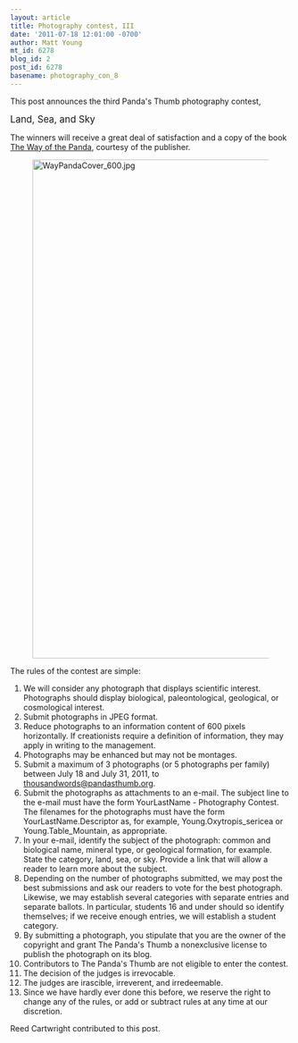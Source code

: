```yaml
---
layout: article
title: Photography contest, III
date: '2011-07-18 12:01:00 -0700'
author: Matt Young
mt_id: 6278
blog_id: 2
post_id: 6278
basename: photography_con_8
---
```

This post announces the third Panda's Thumb photography contest, 


<p><big>Land, Sea, and Sky</big></p>


The winners will receive a great deal of satisfaction and a copy of the book [The Way of the Panda](http://www.amazon.com/Way-Panda-Henry-Nicholls/dp/1846683688), courtesy of the publisher.

<figure>
<img src="{{ site.baseurl }}/uploads/2011/WayPandaCover_600.jpg" alt="WayPandaCover_600.jpg" width="600" height="893" />
<figcaption markdown="span">

</figcaption>
</figure>

The rules of the contest are simple:


1. We will consider any photograph that displays scientific interest. Photographs should display biological, paleontological, geological, or cosmological interest.
1. Submit photographs in JPEG format. 
1. Reduce photographs to an information content of 600 pixels horizontally. If creationists require a definition of information, they may apply in writing to the management.
1. Photographs may be enhanced but may not be montages.
1. Submit a maximum of 3 photographs (or 5 photographs per family) between July 18 and July 31, 2011, to thousandwords@pandasthumb.org. 
1. Submit the photographs as attachments to an e-mail. The subject line to the e-mail must have the form YourLastName - Photography Contest. The filenames for the photographs must have the form YourLastName.Descriptor as, for example, Young.Oxytropis_sericea or Young.Table_Mountain, as appropriate. 
1. In your e-mail, identify the subject of the photograph: common and biological name, mineral type, or geological formation, for example. State the category, land, sea, or sky. Provide a link that will allow a reader to learn more about the subject.
1. Depending on the number of photographs submitted, we may post the best submissions and ask our readers to vote for the best photograph. Likewise, we may establish several categories with separate entries and separate ballots. In particular, students 16 and under should so identify themselves; if we receive enough entries, we will establish a student category.
1. By submitting a photograph, you stipulate that you are the owner of the copyright and grant The Panda's Thumb a nonexclusive license to publish the photograph on its blog.
1. Contributors to The Panda's Thumb are not eligible to enter the contest.
1. The decision of the judges is irrevocable.
1. The judges are irascible, irreverent, and irredeemable.
1. Since we have hardly ever done this before, we reserve the right to change any of the rules, or add or subtract rules at any time at our discretion.


Reed Cartwright contributed to this post.
